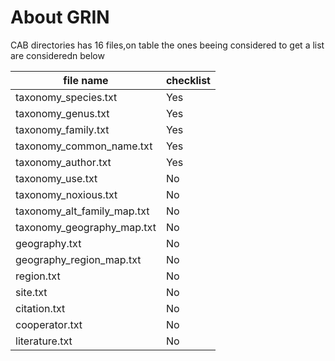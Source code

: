 # About GRIN

CAB directories has 16 files,on table the ones beeing considered to get a list are consideredn below 

| file name | checklist |
| ------------- | ------------- |
|taxonomy_species.txt |  Yes|
|taxonomy_genus.txt | Yes |
|taxonomy_family.txt | Yes |
|taxonomy_common_name.txt | Yes |
|taxonomy_author.txt | Yes |
|taxonomy_use.txt | No |
|taxonomy_noxious.txt | No|
|taxonomy_alt_family_map.txt |No |
|taxonomy_geography_map.txt |No |
|geography.txt | No |
|geography_region_map.txt | No |
|region.txt | No |
|site.txt | No |
|citation.txt | No |
|cooperator.txt | No |
|literature.txt | No |


